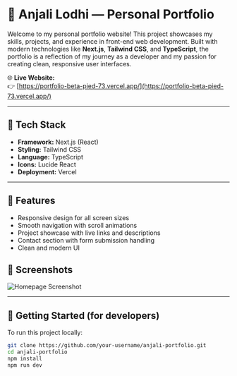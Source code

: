 # 💼 Anjali Lodhi — Personal Portfolio

Welcome to my personal portfolio website! This project showcases my skills, projects, and experience in front-end web development. Built with modern technologies like **Next.js**, **Tailwind CSS**, and **TypeScript**, the portfolio is a reflection of my journey as a developer and my passion for creating clean, responsive user interfaces.

🌐 **Live Website:**  
👉 [https://portfolio-beta-pied-73.vercel.app/](https://portfolio-beta-pied-73.vercel.app/)

---

## 🚀 Tech Stack

- **Framework:** Next.js (React)
- **Styling:** Tailwind CSS
- **Language:** TypeScript
- **Icons:** Lucide React
- **Deployment:** Vercel

---

## 📁 Features

- Responsive design for all screen sizes
- Smooth navigation with scroll animations
- Project showcase with live links and descriptions
- Contact section with form submission handling
- Clean and modern UI




## 📸 Screenshots
![Homepage Screenshot](https://github.com/user-attachments/assets/2bef621d-86f9-42c9-886d-be4462f37e1e)


---

## 📂 Getting Started (for developers)

To run this project locally:

```bash
git clone https://github.com/your-username/anjali-portfolio.git
cd anjali-portfolio
npm install
npm run dev
